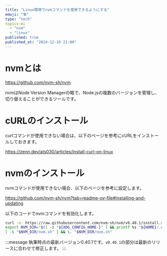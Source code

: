 ```yaml
---
title: "Linux環境でnvmコマンドを使用できるようにする"
emoji: "🛠️"
type: "tech"
topics:mi
  - "nvm"
  - "linux"
published: true
published_at: "2024-12-19 21:00"
---
```


# nvmとは

https://github.com/nvm-sh/nvm

nvmはNode Version Managerの略で、Node.jsの複数のバージョンを管理し、切り替えることができるツールです。

# cURLのインストール

curlコマンドが使用できない場合は、以下のページを参考にcURLをインストールしておきます。

https://zenn.dev/ats030/articles/install-curl-on-linux

# nvmのインストール

nvmコマンドが使用できない場合、以下のページを参考に設定します。

https://github.com/nvm-sh/nvm?tab=readme-ov-file#installing-and-updating

以下のコードでnvmコマンドを有効化します。

```bash
curl -o- https://raw.githubusercontent.com/nvm-sh/nvm/v0.40.1/install.sh | bash
export NVM_DIR="$([ -z "${XDG_CONFIG_HOME-}" ] && printf %s "${HOME}/.nvm" || printf %s "${XDG_CONFIG_HOME}/nvm")"
[ -s "$NVM_DIR/nvm.sh" ] && \. "$NVM_DIR/nvm.sh"
```

:::message
執筆時点の最新バージョン0.40.1です。```v0.40.1```の部分は最新のリリースに合わせて修正します。
:::